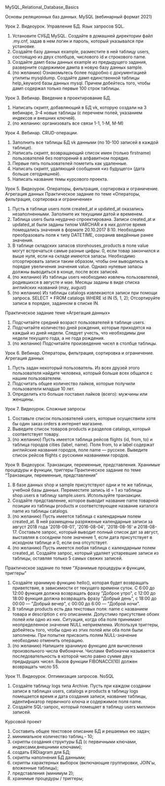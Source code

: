MySQL_Relational_Database_Basics

Основы реляционных баз данных. MySQL (вебинарный формат 2021)

Урок 2. Видеоурок. Управление БД. Язык запросов SQL.
  1. Установите СУБД MySQL. Создайте в домашней директории файл .my.cnf, задав в нем логин и пароль, который указывался при установке.
  2. Создайте базу данных example, разместите в ней таблицу users, состоящую из двух столбцов, числового id и строкового name.
  3. Создайте дамп базы данных example из предыдущего задания, разверните содержимое дампа в новую базу данных sample.
  4. (по желанию) Ознакомьтесь более подробно с документацией утилиты mysqldump. Создайте дамп единственной таблицы help_keyword базы данных mysql. Причем добейтесь      того, чтобы дамп содержал только первые 100 строк таблицы.

Урок 3. Вебинар. Введение в проектирование БД.
  1. Написать cкрипт, добавляющий в БД vk, которую создали на 3 вебинаре, 3-4 новые таблицы (с перечнем полей, указанием индексов и внешних ключей).
  2. (по желанию: организовать все связи 1-1, 1-М, М-М)

Урок 4. Вебинар. CRUD-операции.
  1. Заполнить все таблицы БД vk данными (по 10-100 записей в каждой таблице).
  2. Написать скрипт, возвращающий список имен (только firstname) пользователей без повторений в алфавитном порядке.
  3. Первые пять пользователей пометить как удаленные.
  4. Написать скрипт, удаляющий сообщения «из будущего» (дата больше сегодняшней).
  5. Написать название темы курсового проекта.

Урок 5. Видеоурок. Операторы, фильтрация, сортировка и ограничение. Агрегация данных
Практическое задание по теме «Операторы, фильтрация, сортировка и ограничение»
  1. Пусть в таблице users поля created_at и updated_at оказались незаполненными. Заполните их текущими датой и временем.
  2. Таблица users была неудачно спроектирована. Записи created_at и updated_at были заданы типом VARCHAR и в них долгое время помещались значения в формате 20.10.2017 8:10. Необходимо преобразовать поля к типу DATETIME, сохранив введённые ранее значения.
  3. В таблице складских запасов storehouses_products в поле value могут встречаться самые разные цифры: 0, если товар закончился и выше нуля, если на складе имеются запасы. Необходимо отсортировать записи таким образом, чтобы они выводились в порядке увеличения значения value. Однако нулевые запасы должны выводиться в конце, после всех записей.
  4. (по желанию) Из таблицы users необходимо извлечь пользователей, родившихся в августе и мае. Месяцы заданы в виде списка английских названий (may, august)
  5. (по желанию) Из таблицы catalogs извлекаются записи при помощи запроса. SELECT * FROM catalogs WHERE id IN (5, 1, 2); Отсортируйте записи в порядке, заданном в списке IN.

Практическое задание теме «Агрегация данных»
  1. Подсчитайте средний возраст пользователей в таблице users.
  2. Подсчитайте количество дней рождения, которые приходятся на каждый из дней недели. Следует учесть, что необходимы дни недели текущего года, а не года рождения.
  3. (по желанию) Подсчитайте произведение чисел в столбце таблицы.

Урок 6. Вебинар. Операторы, фильтрация, сортировка и ограничение. Агрегация данных
  1. Пусть задан некоторый пользователь. Из всех друзей этого пользователя найдите человека, который больше всех общался с нашим пользователем.
  2. Подсчитать общее количество лайков, которые получили пользователи младше 10 лет.
  3. Определить кто больше поставил лайков (всего): мужчины или женщины.

Урок 7. Видеоурок. Сложные запросы
  1. Составьте список пользователей users, которые осуществили хотя бы один заказ orders в интернет магазине.
  2. Выведите список товаров products и разделов catalogs, который соответствует товару.
  3. (по желанию) Пусть имеется таблица рейсов flights (id, from, to) и таблица городов cities (label, name). Поля from, to и label содержат английские названия городов, поле name — русское. Выведите список рейсов flights с русскими названиями городов.

Урок 9. Видеоурок. Транзакции, переменные, представления. Хранимые процедуры и функции, триггеры
Практическое задание по теме “Транзакции, переменные, представления”
1. В базе данных shop и sample присутствуют одни и те же таблицы, учебной базы данных. Переместите запись id = 1 из таблицы shop.users в таблицу sample.users. Используйте транзакции.
2. Создайте представление, которое выводит название name товарной позиции из таблицы products и соответствующее название каталога name из таблицы catalogs.
3. (по желанию) Пусть имеется таблица с календарным полем created_at. В ней размещены разряженые календарные записи за август 2018 года '2018-08-01', '2016-08-04', '2018-08-16' и 2018-08-17. Составьте запрос, который выводит полный список дат за август, выставляя в соседнем поле значение 1, если дата присутствует в исходном таблице и 0, если она отсутствует.
4. (по желанию) Пусть имеется любая таблица с календарным полем created_at. Создайте запрос, который удаляет устаревшие записи из таблицы, оставляя только 5 самых свежих записей.

Практическое задание по теме “Хранимые процедуры и функции, триггеры"
  1. Создайте хранимую функцию hello(), которая будет возвращать приветствие, в зависимости от текущего времени суток. С 6:00 до 12:00 функция должна возвращать фразу "Доброе утро", с 12:00 до 18:00 функция должна возвращать фразу "Добрый день", с 18:00 до 00:00 — "Добрый вечер", с 00:00 до 6:00 — "Доброй ночи".
  2. В таблице products есть два текстовых поля: name с названием товара и description с его описанием. Допустимо присутствие обоих полей или одно из них. Ситуация, когда оба поля принимают неопределенное значение NULL неприемлема. Используя триггеры, добейтесь того, чтобы одно из этих полей или оба поля были заполнены. При попытке присвоить полям NULL-значение необходимо отменить операцию.
  3. (по желанию) Напишите хранимую функцию для вычисления произвольного числа Фибоначчи. Числами Фибоначчи называется последовательность в которой число равно сумме двух предыдущих чисел. Вызов функции FIBONACCI(10) должен возвращать число 55.

Урок 11. Видеоурок. Оптимизация запросов. NoSQL
  1. Создайте таблицу logs типа Archive. Пусть при каждом создании записи в таблицах users, catalogs и products в таблицу logs помещается время и дата создания записи, название таблицы, идентификатор первичного ключа и содержимое поля name.
  2. Создайте SQL-запрос, который помещает в таблицу users миллион записей.

Курсовой проект
  1. Составить общее текстовое описание БД и решаемых ею задач;
  2. минимальное количество таблиц - 10;
  3. скрипты создания структуры БД (с первичными ключами, индексами,внешними ключами);
  4. создать ERDiagram для БД;
  5. скрипты наполнения БД данными;
  6. скрипты характерных выборок (включающие группировки, JOIN'ы, вложенные таблицы);
  7. представления (минимум 2);
  8. хранимые процедуры / триггеры;


